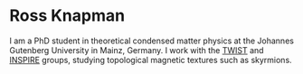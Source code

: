 # Ross Knapman

I am a PhD student in theoretical condensed matter physics at the Johannes Gutenberg University in Mainz, Germany. I work with the [TWIST](https://www.twist.uni-mainz.de/) and [INSPIRE](https://www.sinova-group.physik.uni-mainz.de/) groups, studying topological magnetic textures such as skyrmions.
